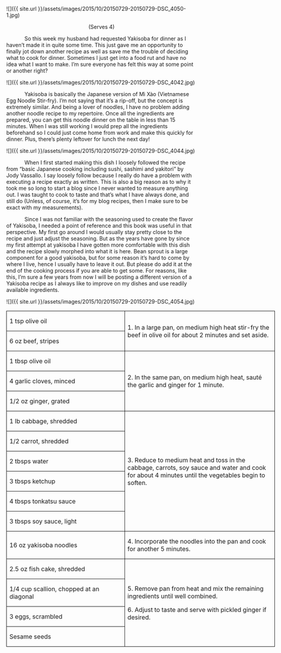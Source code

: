 ![]({{ site.url }}/assets/images/2015/10/20150729-20150729-DSC_4050-1.jpg)

<p style='text-align:center'><span style='text-align:center'>(Serves 4)</span></p>

<p style='text-indent:.5in'><span>So
this week my husband had requested Yakisoba for dinner as I haven’t made it in
quite some time. This just gave me an opportunity to finally jot down another
recipe as well as save me the trouble of deciding what to cook for dinner.
Sometimes I just get into a food rut and have no idea what I want to make. I’m
sure everyone has felt this way at some point or another right?</span></p>

![]({{ site.url }}/assets/images/2015/10/20150729-20150729-DSC_4042.jpg)

<p style='text-indent:.5in'><span>Yakisoba
is basically the Japanese version of Mì Xào (Vietnamese Egg Noodle Stir-fry).
I’m not saying that it’s a rip-off, but the concept is extremely similar. And
being a lover of noodles, I have no problem adding another noodle recipe to my
repertoire. Once all the ingredients are prepared, you can get this noodle
dinner on the table in less than 15 minutes. When I was still working I would
prep all the ingredients beforehand so I could just come home from work and
make this quickly for dinner. Plus, there’s plenty leftover for lunch the next
day! </span></p>

![]({{ site.url }}/assets/images/2015/10/20150729-20150729-DSC_4044.jpg)

<p style='text-indent:.5in'><span>When
I first started making this dish I loosely followed the recipe from “basic
Japanese cooking including sushi, sashimi and yakitori” by Jody Vassallo. I say
loosely follow because I really do have a problem with executing a recipe
exactly as written. This is also a big reason as to why it took me so long to
start a blog since I never wanted to measure anything out. I was taught to cook
to taste and that’s what I have always done, and still do (Unless, of course,
it’s for my blog recipes, then I make sure to be exact with my measurements). </span></p>

<p style='text-indent:.5in'><span>Since
I was not familiar with the seasoning used to create the flavor of Yakisoba, I
needed a point of reference and this book was useful in that perspective. My
first go around I would usually stay pretty close to the recipe and just adjust
the seasoning. But as the years have gone by since my first attempt at yakisoba
I have gotten more comfortable with this dish and the recipe slowly morphed
into what it is here. Bean sprout is a large component for a good yakisoba, but
for some reason it’s hard to come by where I live, hence I usually have to
leave it out. But please do add it at the end of the cooking process if you are
able to get some. For reasons, like this, I’m sure a few years from now I will
be posting a different version of a Yakisoba recipe as I always like to improve
on my dishes and use readily available ingredients. </span></p>

![]({{ site.url }}/assets/images/2015/10/20150729-20150729-DSC_4054.jpg)

<table border=1 cellspacing=0 cellpadding=0 width=533
 style='width:533.2pt;border-collapse:collapse;border:none'>
 <tr style='height:22.75pt'>
  <td width=233 style='width:233.1pt;border:solid windowtext 1.0pt;padding:
  0in 5.4pt 0in 5.4pt;height:22.75pt'>
  <p><span>1 tsp olive oil</span></p>
  </td>
  <td width=300 rowspan=2 style='width:300.1pt;border:solid windowtext 1.0pt;
  border-left:none;padding:0in 5.4pt 0in 5.4pt;height:22.75pt'>
  <p><span>1. In a large pan, on
  medium high heat stir-fry the beef in olive oil for about 2 minutes and set
  aside.</span></p>
  </td>
 </tr>
 <tr style='height:22.6pt'>
  <td width=233 style='width:233.1pt;border:solid windowtext 1.0pt;border-top:
  none;padding:0in 5.4pt 0in 5.4pt;height:22.6pt'>
  <p><span>6 oz beef, stripes</span></p>
  </td>
 </tr>
 <tr style='height:22.6pt'>
  <td width=233 style='width:233.1pt;border:solid windowtext 1.0pt;border-top:
  none;padding:0in 5.4pt 0in 5.4pt;height:22.6pt'>
  <p><span>1 tbsp olive oil</span></p>
  </td>
  <td width=300 rowspan=3 style='width:300.1pt;border-top:none;border-left:
  none;border-bottom:solid windowtext 1.0pt;border-right:solid windowtext 1.0pt;
  padding:0in 5.4pt 0in 5.4pt;height:22.6pt'>
  <p><span>2. In the same pan, on
  medium high heat, </span><span>sauté the garlic and
  ginger for 1 minute.</span><span> </span></p>
  </td>
 </tr>
 <tr style='height:22.6pt'>
  <td width=233 style='width:233.1pt;border:solid windowtext 1.0pt;border-top:
  none;padding:0in 5.4pt 0in 5.4pt;height:22.6pt'>
  <p><span>4 garlic cloves, minced</span></p>
  </td>
 </tr>
 <tr style='height:22.6pt'>
  <td width=233 style='width:233.1pt;border:solid windowtext 1.0pt;border-top:
  none;padding:0in 5.4pt 0in 5.4pt;height:22.6pt'>
  <p><span>1/2 oz ginger, grated</span></p>
  </td>
 </tr>
 <tr style='height:22.6pt'>
  <td width=233 style='width:233.1pt;border:solid windowtext 1.0pt;border-top:
  none;padding:0in 5.4pt 0in 5.4pt;height:22.6pt'>
  <p><span>1 lb cabbage, shredded</span></p>
  </td>
  <td width=300 rowspan=6 style='width:300.1pt;border-top:none;border-left:
  none;border-bottom:solid windowtext 1.0pt;border-right:solid windowtext 1.0pt;
  padding:0in 5.4pt 0in 5.4pt;height:22.6pt'>
  <p><span>3. Reduce to medium heat
  and toss in the cabbage, carrots, soy sauce and water and cook for about 4
  minutes until the vegetables begin to soften.</span></p>
  </td>
 </tr>
 <tr style='height:22.6pt'>
  <td width=233 style='width:233.1pt;border:solid windowtext 1.0pt;border-top:
  none;padding:0in 5.4pt 0in 5.4pt;height:22.6pt'>
  <p><span>1/2 carrot, shredded</span></p>
  </td>
 </tr>
 <tr style='height:22.6pt'>
  <td width=233 style='width:233.1pt;border:solid windowtext 1.0pt;border-top:
  none;padding:0in 5.4pt 0in 5.4pt;height:22.6pt'>
  <p><span>2 tbsps water</span></p>
  </td>
 </tr>
 <tr style='height:22.6pt'>
  <td width=233 style='width:233.1pt;border:solid windowtext 1.0pt;border-top:
  none;padding:0in 5.4pt 0in 5.4pt;height:22.6pt'>
  <p><span>3 tbsps ketchup</span></p>
  </td>
 </tr>
 <tr style='height:22.6pt'>
  <td width=233 style='width:233.1pt;border:solid windowtext 1.0pt;border-top:
  none;padding:0in 5.4pt 0in 5.4pt;height:22.6pt'>
  <p><span>4 tbsps tonkatsu sauce</span></p>
  </td>
 </tr>
 <tr style='height:22.6pt'>
  <td width=233 style='width:233.1pt;border:solid windowtext 1.0pt;border-top:
  none;padding:0in 5.4pt 0in 5.4pt;height:22.6pt'>
  <p><span>3 tbsps soy sauce, light</span></p>
  </td>
 </tr>
 <tr style='height:22.6pt'>
  <td width=233 style='width:233.1pt;border:solid windowtext 1.0pt;border-top:
  none;padding:0in 5.4pt 0in 5.4pt;height:22.6pt'>
  <p><span>16 oz yakisoba noodles</span></p>
  </td>
  <td width=300 style='width:300.1pt;border-top:none;border-left:none;
  border-bottom:solid windowtext 1.0pt;border-right:solid windowtext 1.0pt;
  padding:0in 5.4pt 0in 5.4pt;height:22.6pt'>
  <p><span>4. Incorporate the noodles
  into the pan and cook for another 5 minutes.</span></p>
  </td>
 </tr>
 <tr style='height:22.6pt'>
  <td width=233 style='width:233.1pt;border:solid windowtext 1.0pt;border-top:
  none;padding:0in 5.4pt 0in 5.4pt;height:22.6pt'>
  <p><span>2.5 oz fish cake, shredded</span></p>
  </td>
  <td width=300 rowspan=4 style='width:300.1pt;border-top:none;border-left:
  none;border-bottom:solid windowtext 1.0pt;border-right:solid windowtext 1.0pt;
  padding:0in 5.4pt 0in 5.4pt;height:22.6pt'>
  <p><span>5. Remove pan from heat
  and mix the remaining ingredients until well combined.</span></p>
  <p><span>6. Adjust to taste and
  serve with pickled ginger if desired.</span></p>
  </td>
 </tr>
 <tr style='height:22.6pt'>
  <td width=233 style='width:233.1pt;border:solid windowtext 1.0pt;border-top:
  none;padding:0in 5.4pt 0in 5.4pt;height:22.6pt'>
  <p><span>1/4 cup scallion, chopped
  at an diagonal</span></p>
  </td>
 </tr>
 <tr style='height:22.6pt'>
  <td width=233 style='width:233.1pt;border:solid windowtext 1.0pt;border-top:
  none;padding:0in 5.4pt 0in 5.4pt;height:22.6pt'>
  <p><span>3 eggs, scrambled</span></p>
  </td>
 </tr>
 <tr style='height:22.6pt'>
  <td width=233 style='width:233.1pt;border:solid windowtext 1.0pt;border-top:
  none;padding:0in 5.4pt 0in 5.4pt;height:22.6pt'>
  <p><span>Sesame seeds</span></p>
  </td>
 </tr>
</table>

